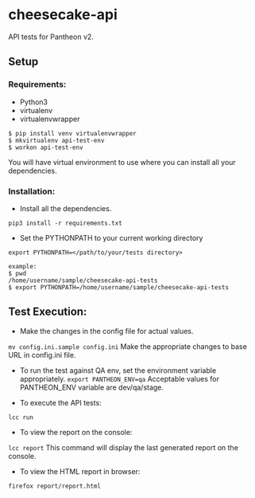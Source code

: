 # cheesecake-api

API tests for Pantheon v2.


## Setup

### Requirements:
- Python3
- virtualenv
- virtualenvwrapper
```
$ pip install venv virtualenvwrapper
$ mkvirtualenv api-test-env
$ workon api-test-env
```
You will have virtual environment to use where you can install all your dependencies.


### Installation:
- Install all the dependencies.

``` pip3 install -r requirements.txt ```

- Set the PYTHONPATH to your current working directory

``` export PYTHONPATH=</path/to/your/tests directory> ```

```
example:
$ pwd
/home/username/sample/cheesecake-api-tests
$ export PYTHONPATH=/home/username/sample/cheesecake-api-tests

```

## Test Execution:
- Make the changes in the config file for actual values.

``` mv config.ini.sample config.ini ```
Make the appropriate changes to base URL in config.ini file.

* To run the test against QA env, set the environment variable appropriately.
``` export PANTHEON_ENV=qa ```
Acceptable values for PANTHEON_ENV variable are dev/qa/stage.

- To execute the API tests:

``` lcc run ```

- To view the report on the console:

``` lcc report ```
This command will display the last generated report on the console.

- To view the HTML report in browser:

``` firefox report/report.html ```

